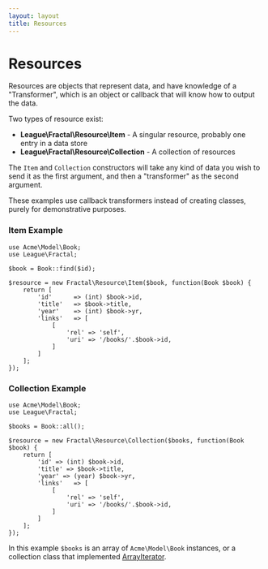 ```yaml
---
layout: layout
title: Resources
---
```


# Resources

Resources are objects that represent data, and have knowledge of a "Transformer", which is 
an object or callback that will know how to output the data.

Two types of resource exist:

* **League\Fractal\Resource\Item** - A singular resource, probably one entry in a data store
* **League\Fractal\Resource\Collection** - A collection of resources

The `Item` and `Collection` constructors will take any kind of data you wish to send it
as the first argument, and then a "transformer" as the second argument. 

These examples use callback transformers instead of creating classes, purely for demonstrative 
purposes.

### Item Example

~~~.language-php
use Acme\Model\Book;
use League\Fractal;

$book = Book::find($id);

$resource = new Fractal\Resource\Item($book, function(Book $book) {
    return [
        'id'      => (int) $book->id,
        'title'   => $book->title,
        'year'    => (int) $book->yr,
        'links'   => [
            [
                'rel' => 'self',
                'uri' => '/books/'.$book->id,
            ]
        ]
    ];
});
~~~

### Collection Example

~~~.language-php
use Acme\Model\Book;
use League\Fractal;

$books = Book::all();

$resource = new Fractal\Resource\Collection($books, function(Book $book) {
    return [
        'id' => (int) $book->id,
        'title' => $book->title,
        'year' => (year) $book->yr,
        'links'   => [
            [
                'rel' => 'self',
                'uri' => '/books/'.$book->id,
            ]
        ]
    ];
});
~~~

In this example `$books` is an array of `Acme\Model\Book` instances, or a collection class 
that implemented [ArrayIterator].

[ArrayIterator]: http://php.net/ArrayIterator
